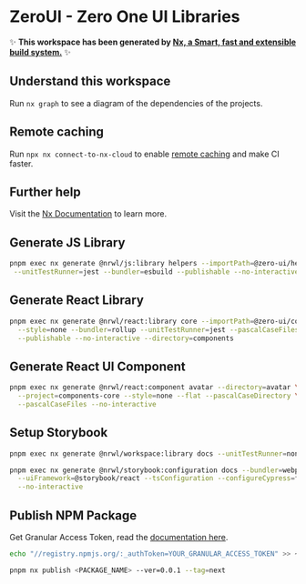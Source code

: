 # ZeroUI - Zero One UI Libraries

✨ **This workspace has been generated by [Nx, a Smart, fast and extensible build system.](https://nx.dev)** ✨

## Understand this workspace

Run `nx graph` to see a diagram of the dependencies of the projects.

## Remote caching

Run `npx nx connect-to-nx-cloud` to enable [remote caching](https://nx.app) and make CI faster.

## Further help

Visit the [Nx Documentation](https://nx.dev) to learn more.

## Generate JS Library

```sh
pnpm exec nx generate @nrwl/js:library helpers --importPath=@zero-ui/helpers \
 --unitTestRunner=jest --bundler=esbuild --publishable --no-interactive
```

## Generate React Library

```sh
pnpm exec nx generate @nrwl/react:library core --importPath=@zero-ui/core \
  --style=none --bundler=rollup --unitTestRunner=jest --pascalCaseFiles \
  --publishable --no-interactive --directory=components
```

## Generate React UI Component

```sh
pnpm exec nx generate @nrwl/react:component avatar --directory=avatar \
  --project=components-core --style=none --flat --pascalCaseDirectory \
  --pascalCaseFiles --no-interactive
```

## Setup Storybook

```sh
pnpm exec nx generate @nrwl/workspace:library docs --unitTestRunner=none --no-interactive

pnpm exec nx generate @nrwl/storybook:configuration docs --bundler=webpack \
  --uiFramework=@storybook/react --tsConfiguration --configureCypress=false \
  --no-interactive
```

## Publish NPM Package

Get Granular Access Token, read the [documentation here](https://docs.npmjs.com/about-access-tokens#about-granular-access-tokens).

```sh
echo "//registry.npmjs.org/:_authToken=YOUR_GRANULAR_ACCESS_TOKEN" >> ~/.npmrc

pnpm nx publish <PACKAGE_NAME> --ver=0.0.1 --tag=next
```
